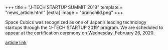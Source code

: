 +++
title = "J-TECH STARTUP SUMMIT 2019"
template = "news_article.html"
[extra]
image = "brainchild.png"
+++

Space Cubics was recognized as one of Japan’s leading technology startups through the 'J-TECH STARTUP 2019' program. We are scheduled to appear at the certification ceremony on Wednesday, February 26, 2020.

[article link](https://www.tepweb.jp/event/j-techstartup2019/)
